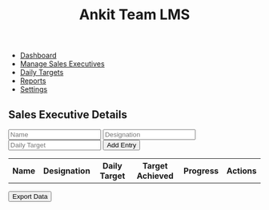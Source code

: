 
<html lang="en">
<head>
    <meta charset="UTF-8">
    <meta name="viewport" content="width=device-width, initial-scale=1.0">
    <title>Ankit Team LMS</title>
    <link rel="stylesheet" href="./styles.css">
</head>
<body>
    <div class="container">
        <header>
            <h1>Ankit Team LMS</h1>
        </header>
        <nav>
            <ul>
                <li><a href="#">Dashboard</a></li>
                <li><a href="#">Manage Sales Executives</a></li>
                <li><a href="#">Daily Targets</a></li>
                <li><a href="#">Reports</a></li>
                <li><a href="#">Settings</a></li>
            </ul>
        </nav>
        <main>
            <h2>Sales Executive Details</h2>
            <form id="entryForm">
                <input type="text" id="name" placeholder="Name" required>
                <input type="text" id="designation" placeholder="Designation" required>
                <input type="number" id="dailyTarget" placeholder="Daily Target" required>
                <button type="button" onclick="addEntry()">Add Entry</button>
            </form>
            <table id="salesTable">
                <tr>
                    <th>Name</th>
                    <th>Designation</th>
                    <th>Daily Target</th>
                    <th>Target Achieved</th>
                    <th>Progress</th>
                    <th>Actions</th>
                </tr>
            </table>
            <button onclick="exportToCSV()">Export Data</button>
        </main>
    </div>
    <script src="./script.js"></script>
</body>
</html>
